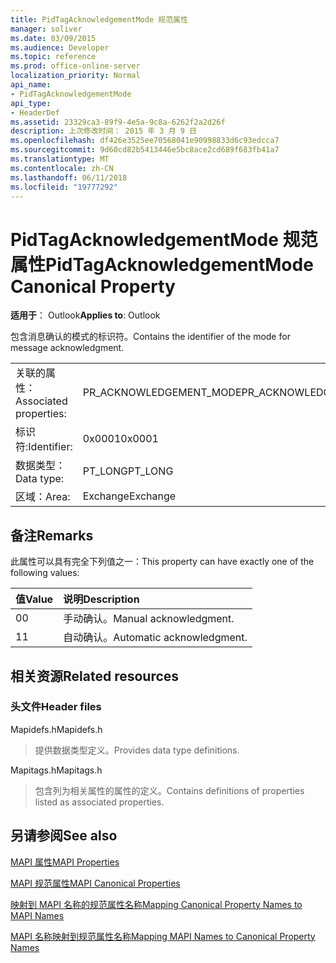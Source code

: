 ```yaml
---
title: PidTagAcknowledgementMode 规范属性
manager: soliver
ms.date: 03/09/2015
ms.audience: Developer
ms.topic: reference
ms.prod: office-online-server
localization_priority: Normal
api_name:
- PidTagAcknowledgementMode
api_type:
- HeaderDef
ms.assetid: 23329ca3-89f9-4e5a-9c8a-6262f2a2d26f
description: 上次修改时间： 2015 年 3 月 9 日
ms.openlocfilehash: df426e3525ee70568041e90998833d6c93edcca7
ms.sourcegitcommit: 9d60cd82b5413446e5bc8ace2cd689f683fb41a7
ms.translationtype: MT
ms.contentlocale: zh-CN
ms.lasthandoff: 06/11/2018
ms.locfileid: "19777292"
---
```

# <a name="pidtagacknowledgementmode-canonical-property"></a><span data-ttu-id="0d042-103">PidTagAcknowledgementMode 规范属性</span><span class="sxs-lookup"><span data-stu-id="0d042-103">PidTagAcknowledgementMode Canonical Property</span></span>

  
  
<span data-ttu-id="0d042-104">**适用于**： Outlook</span><span class="sxs-lookup"><span data-stu-id="0d042-104">**Applies to**: Outlook</span></span> 
  
<span data-ttu-id="0d042-105">包含消息确认的模式的标识符。</span><span class="sxs-lookup"><span data-stu-id="0d042-105">Contains the identifier of the mode for message acknowledgment.</span></span>
  
|||
|:-----|:-----|
|<span data-ttu-id="0d042-106">关联的属性：</span><span class="sxs-lookup"><span data-stu-id="0d042-106">Associated properties:</span></span>  <br/> |<span data-ttu-id="0d042-107">PR_ACKNOWLEDGEMENT_MODE</span><span class="sxs-lookup"><span data-stu-id="0d042-107">PR_ACKNOWLEDGEMENT_MODE</span></span>  <br/> |
|<span data-ttu-id="0d042-108">标识符:</span><span class="sxs-lookup"><span data-stu-id="0d042-108">Identifier:</span></span>  <br/> |<span data-ttu-id="0d042-109">0x0001</span><span class="sxs-lookup"><span data-stu-id="0d042-109">0x0001</span></span>  <br/> |
|<span data-ttu-id="0d042-110">数据类型：</span><span class="sxs-lookup"><span data-stu-id="0d042-110">Data type:</span></span>  <br/> |<span data-ttu-id="0d042-111">PT_LONG</span><span class="sxs-lookup"><span data-stu-id="0d042-111">PT_LONG</span></span>  <br/> |
|<span data-ttu-id="0d042-112">区域：</span><span class="sxs-lookup"><span data-stu-id="0d042-112">Area:</span></span>  <br/> |<span data-ttu-id="0d042-113">Exchange</span><span class="sxs-lookup"><span data-stu-id="0d042-113">Exchange</span></span>  <br/> |
   
## <a name="remarks"></a><span data-ttu-id="0d042-114">备注</span><span class="sxs-lookup"><span data-stu-id="0d042-114">Remarks</span></span>

<span data-ttu-id="0d042-115">此属性可以具有完全下列值之一：</span><span class="sxs-lookup"><span data-stu-id="0d042-115">This property can have exactly one of the following values:</span></span>
  
|<span data-ttu-id="0d042-116">**值**</span><span class="sxs-lookup"><span data-stu-id="0d042-116">**Value**</span></span>|<span data-ttu-id="0d042-117">**说明**</span><span class="sxs-lookup"><span data-stu-id="0d042-117">**Description**</span></span>|
|:-----|:-----|
|<span data-ttu-id="0d042-118">0</span><span class="sxs-lookup"><span data-stu-id="0d042-118">0</span></span>  <br/> |<span data-ttu-id="0d042-119">手动确认。</span><span class="sxs-lookup"><span data-stu-id="0d042-119">Manual acknowledgment.</span></span>  <br/> |
|<span data-ttu-id="0d042-120">1</span><span class="sxs-lookup"><span data-stu-id="0d042-120">1</span></span>  <br/> |<span data-ttu-id="0d042-121">自动确认。</span><span class="sxs-lookup"><span data-stu-id="0d042-121">Automatic acknowledgment.</span></span>  <br/> |
   
## <a name="related-resources"></a><span data-ttu-id="0d042-122">相关资源</span><span class="sxs-lookup"><span data-stu-id="0d042-122">Related resources</span></span>

### <a name="header-files"></a><span data-ttu-id="0d042-123">头文件</span><span class="sxs-lookup"><span data-stu-id="0d042-123">Header files</span></span>

<span data-ttu-id="0d042-124">Mapidefs.h</span><span class="sxs-lookup"><span data-stu-id="0d042-124">Mapidefs.h</span></span>
  
> <span data-ttu-id="0d042-125">提供数据类型定义。</span><span class="sxs-lookup"><span data-stu-id="0d042-125">Provides data type definitions.</span></span>
    
<span data-ttu-id="0d042-126">Mapitags.h</span><span class="sxs-lookup"><span data-stu-id="0d042-126">Mapitags.h</span></span>
  
> <span data-ttu-id="0d042-127">包含列为相关属性的属性的定义。</span><span class="sxs-lookup"><span data-stu-id="0d042-127">Contains definitions of properties listed as associated properties.</span></span>
    
## <a name="see-also"></a><span data-ttu-id="0d042-128">另请参阅</span><span class="sxs-lookup"><span data-stu-id="0d042-128">See also</span></span>



[<span data-ttu-id="0d042-129">MAPI 属性</span><span class="sxs-lookup"><span data-stu-id="0d042-129">MAPI Properties</span></span>](mapi-properties.md)
  
[<span data-ttu-id="0d042-130">MAPI 规范属性</span><span class="sxs-lookup"><span data-stu-id="0d042-130">MAPI Canonical Properties</span></span>](mapi-canonical-properties.md)
  
[<span data-ttu-id="0d042-131">映射到 MAPI 名称的规范属性名称</span><span class="sxs-lookup"><span data-stu-id="0d042-131">Mapping Canonical Property Names to MAPI Names</span></span>](mapping-canonical-property-names-to-mapi-names.md)
  
[<span data-ttu-id="0d042-132">MAPI 名称映射到规范属性名称</span><span class="sxs-lookup"><span data-stu-id="0d042-132">Mapping MAPI Names to Canonical Property Names</span></span>](mapping-mapi-names-to-canonical-property-names.md)

